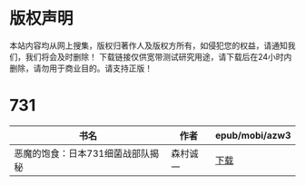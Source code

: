 # 版权声明

本站内容均从网上搜集，版权归著作人及版权方所有，如侵犯您的权益，请通知我们，我们将会及时删除！ 下载链接仅供宽带测试研究用途，请下载后在24小时内删除，请勿用于商业目的。请支持正版！

# 731

| 书名 | 作者 | epub/mobi/azw3 |
| --- | --- | --- |
| 恶魔的饱食：日本731细菌战部队揭秘 | 森村诚一 | [下载](https://url89.ctfile.com/f/31084289-1357005949-f03dbf?p=8866) |
